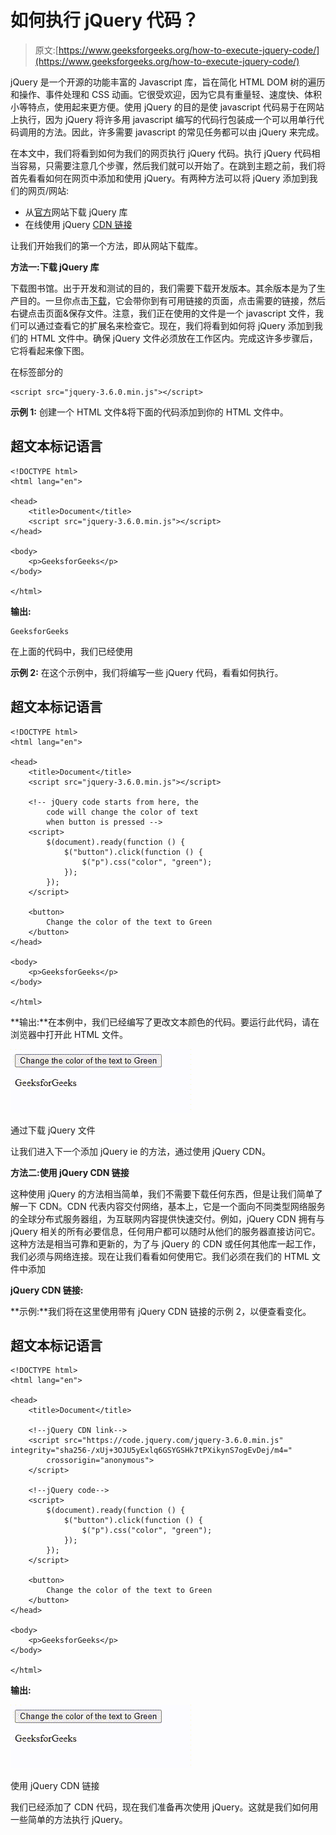 # 如何执行 jQuery 代码？

> 原文:[https://www.geeksforgeeks.org/how-to-execute-jquery-code/](https://www.geeksforgeeks.org/how-to-execute-jquery-code/)

jQuery 是一个开源的功能丰富的 Javascript 库，旨在简化 HTML DOM 树的遍历和操作、事件处理和 CSS 动画。它很受欢迎，因为它具有重量轻、速度快、体积小等特点，使用起来更方便。使用 jQuery 的目的是使 javascript 代码易于在网站上执行，因为 jQuery 将许多用 javascript 编写的代码行包装成一个可以用单行代码调用的方法。因此，许多需要 javascript 的常见任务都可以由 jQuery 来完成。

在本文中，我们将看到如何为我们的网页执行 jQuery 代码。执行 jQuery 代码相当容易，只需要注意几个步骤，然后我们就可以开始了。在跳到主题之前，我们将首先看看如何在网页中添加和使用 jQuery。有两种方法可以将 jQuery 添加到我们的网页/网站:

*   从[官方](https://jquery.com/download/)网站下载 jQuery 库
*   在线使用 jQuery [CDN 链接](https://code.jquery.com/)

让我们开始我们的第一个方法，即从网站下载库。

**方法一:下载 jQuery 库**

下载图书馆。出于开发和测试的目的，我们需要下载开发版本。其余版本是为了生产目的。一旦你点击[下载](https://jquery.com/download/)，它会带你到有可用链接的页面，点击需要的链接，然后右键点击页面&保存文件。注意，我们正在使用的文件是一个 javascript 文件，我们可以通过查看它的扩展名来检查它。现在，我们将看到如何将 jQuery 添加到我们的 HTML 文件中。确保 jQuery 文件必须放在工作区内。完成这许多步骤后，它将看起来像下图。

在标签部分的

```
<script src="jquery-3.6.0.min.js"></script>
```

**示例 1:** 创建一个 HTML 文件&将下面的代码添加到你的 HTML 文件中。

## 超文本标记语言

```
<!DOCTYPE html>
<html lang="en">

<head>
    <title>Document</title>
    <script src="jquery-3.6.0.min.js"></script>
</head>

<body>
    <p>GeeksforGeeks</p>
</body>

</html>
```

**输出:**

```
GeeksforGeeks
```

在上面的代码中，我们已经使用

**示例 2:** 在这个示例中，我们将编写一些 jQuery 代码，看看如何执行。

## 超文本标记语言

```
<!DOCTYPE html>
<html lang="en">

<head>
    <title>Document</title>
    <script src="jquery-3.6.0.min.js"></script>

    <!-- jQuery code starts from here, the 
        code will change the color of text
        when button is pressed -->
    <script>
        $(document).ready(function () {
            $("button").click(function () {
                $("p").css("color", "green");
            });
        });
    </script>

    <button>
        Change the color of the text to Green
    </button>
</head>

<body>
    <p>GeeksforGeeks</p>
</body>

</html>
```

**输出:**在本例中，我们已经编写了更改文本颜色的代码。要运行此代码，请在浏览器中打开此 HTML 文件。

![](img/e702c91141ffd477b69c353051895586.png)

通过下载 jQuery 文件

让我们进入下一个添加 jQuery ie 的方法，通过使用 jQuery CDN。

**方法二:使用 jQuery CDN 链接**

这种使用 jQuery 的方法相当简单，我们不需要下载任何东西，但是让我们简单了解一下 CDN。CDN 代表内容交付网络，基本上，它是一个面向不同类型网络服务的全球分布式服务器组，为互联网内容提供快速交付。例如，jQuery CDN 拥有与 jQuery 相关的所有必要信息，任何用户都可以随时从他们的服务器直接访问它。这种方法是相当可靠和更新的，为了与 jQuery 的 CDN 或任何其他库一起工作，我们必须与网络连接。现在让我们看看如何使用它。我们必须在我们的 HTML 文件中添加

**jQuery CDN 链接:**

**示例:**我们将在这里使用带有 jQuery CDN 链接的示例 2，以便查看变化。

## 超文本标记语言

```
<!DOCTYPE html>
<html lang="en">

<head>
    <title>Document</title>

    <!--jQuery CDN link-->
    <script src="https://code.jquery.com/jquery-3.6.0.min.js"
integrity="sha256-/xUj+3OJU5yExlq6GSYGSHk7tPXikynS7ogEvDej/m4=" 
        crossorigin="anonymous">
    </script>

    <!--jQuery code-->
    <script>
        $(document).ready(function () {
            $("button").click(function () {
                $("p").css("color", "green");
            });
        });
    </script>

    <button>
        Change the color of the text to Green
    </button>
</head>

<body>
    <p>GeeksforGeeks</p>
</body>

</html>
```

**输出:**

![](img/e702c91141ffd477b69c353051895586.png)

使用 jQuery CDN 链接

我们已经添加了 CDN 代码，现在我们准备再次使用 jQuery。这就是我们如何用一些简单的方法执行 jQuery。